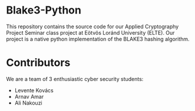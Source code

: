 # Blake3-Python
This repository contains the source code for our Applied Cryptography Project Seminar class project at Eötvös Loránd University (ELTE). Our project is a native python implementation of the BLAKE3 hashing algorithm.

# Contributors
We are a team of 3 enthusiastic cyber security students:

<ul>
<li>Levente Kovács</li>
<li>Arnav Amar</li>
<li>Ali Nakouzi</li>
</ul> 
